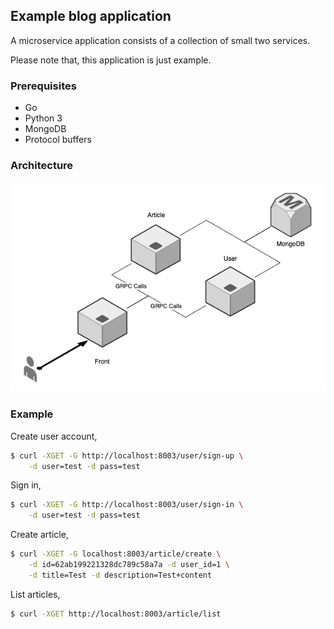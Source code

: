 ## Example blog application

A microservice application consists of a collection of small two services.

Please note that, this application is just example.

### Prerequisites

* Go
* Python 3
* MongoDB
* Protocol buffers

### Architecture

<p align="center">
    <img src="./diagram.png">
</p>

### Example

Create user account,

```bash
$ curl -XGET -G http://localhost:8003/user/sign-up \
    -d user=test -d pass=test
```

Sign in,

```bash
$ curl -XGET -G http://localhost:8003/user/sign-in \
    -d user=test -d pass=test
```

Create article,

```bash
$ curl -XGET -G localhost:8003/article/create \
    -d id=62ab199221328dc789c58a7a -d user_id=1 \
    -d title=Test -d description=Test+content 
```

List articles,

```bash
$ curl -XGET http://localhost:8003/article/list
```
